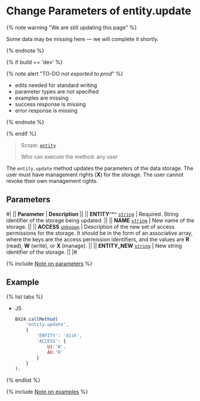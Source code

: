 # Change Parameters of entity.update

{% note warning "We are still updating this page" %}

Some data may be missing here — we will complete it shortly.

{% endnote %}

{% if build == 'dev' %}

{% note alert "TO-DO _not exported to prod_" %}

- edits needed for standard writing
- parameter types are not specified
- examples are missing
- success response is missing
- error response is missing

{% endnote %}

{% endif %}

> Scope: [`entity`](../../scopes/permissions.md)
>
> Who can execute the method: any user

The `entity.update` method updates the parameters of the data storage. The user must have management rights (**X**) for the storage. The user cannot revoke their own management rights.

## Parameters

#|
|| **Parameter** | **Description** ||
|| **ENTITY**^*^
[`string`](../../data-types.md) | Required. String identifier of the storage being updated. ||
|| **NAME**
[`string`](../../data-types.md) | New name of the storage. ||
|| **ACCESS**
[`unknown`](../../data-types.md) | Description of the new set of access permissions for the storage. 
It should be in the form of an associative array, where the keys are the access permission identifiers, and the values are **R** (read), **W** (write), or **X** (manage). ||
|| **ENTITY_NEW**
[`string`](../../data-types.md) | New string identifier of the storage. ||
|#

{% include [Note on parameters](../../../_includes/required.md) %}

## Example

{% list tabs %}

- JS

    ```javascript
    BX24.callMethod(
        'entity.update',
        {
            'ENTITY': 'dish',
            'ACCESS': {
                U1:'W',
                AU:'R'
            }
        }
    );
    ```

{% endlist %}

{% include [Note on examples](../../../_includes/examples.md) %}